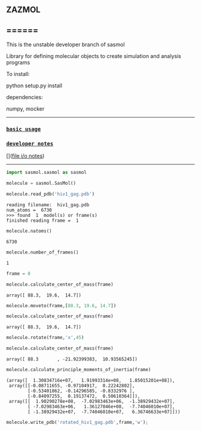 ## ZAZMOL
## ======

This is the unstable developer branch of sasmol

Library for defining molecular objects to create simulation and analysis programs

To install:

python setup.py install

dependencies:

numpy,
mocker

***

### [`basic usage`](doc_files/basic_usage.md)

### [`developer notes`](development_tools/notes.md)

[]([file i/o notes](development_tools/file_io_experiments.md))

***


```python
import sasmol.sasmol as sasmol
```


```python
molecule = sasmol.SasMol()
```


```python
molecule.read_pdb('hiv1_gag.pdb')
```

    reading filename:  hiv1_gag.pdb
    num_atoms =  6730
    >>> found  1  model(s) or frame(s)
    finished reading frame =  1



```python
molecule.natoms()
```




    6730




```python
molecule.number_of_frames()
```




    1




```python
frame = 0
```


```python
molecule.calculate_center_of_mass(frame)
```




    array([ 88.3,  19.6,  14.7])




```python
molecule.moveto(frame,[88.3, 19.6, 14.7])
```


```python
molecule.calculate_center_of_mass(frame)
```




    array([ 88.3,  19.6,  14.7])




```python
molecule.rotate(frame,'x',45)
```


```python
molecule.calculate_center_of_mass(frame)
```




    array([ 88.3       , -21.92399383,  10.93565245])




```python
molecule.calculate_principle_moments_of_inertia(frame)
```




    (array([  1.30834716e+07,   1.91993314e+08,   1.85015201e+08]),
     array([[-0.08711655, -0.97104917,  0.22242802],
            [-0.53401862, -0.14296585, -0.8332976 ],
            [-0.84097255,  0.19137472,  0.50610364]]),
     array([[  1.90290278e+08,  -7.02983463e+06,  -1.38929432e+07],
            [ -7.02983463e+06,   1.36127046e+08,  -7.74046010e+07],
            [ -1.38929432e+07,  -7.74046010e+07,   6.36746633e+07]]))




```python
molecule.write_pdb('rotated_hiv1_gag.pdb',frame,'w');
```
